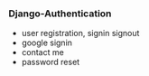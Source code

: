 ### Django-Authentication
* user registration, signin signout
* google signin
* contact me 
* password reset
